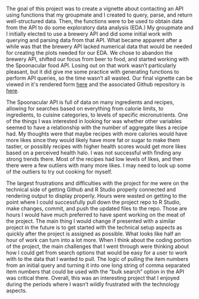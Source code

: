 The goal of this project was to create a vignette about contacting an API using functions that my groupmate and I created to query, parse, and return well-structured data. Then, the functions were to be used to obtain data from the API to do some exploratory data analysis (EDA.) My groupmate and I initially elected to use a brewery API and did some initial work with querying and parsing data from that API. What became apparent after a while was that the brewery API lacked numerical data that would be needed for creating the plots needed for our EDA. We chose to abandon the brewery API, shifted our focus from beer to food, and started working with the Spoonacular food API. Losing out on that work wasn’t particularly pleasant, but it did give me some practice with generating functions to perform API queries, so the time wasn’t all wasted. Our final vignette can be viewed in it's rendered form [here](https://nmlevin11.github.io/Project2/) and the associated Github repository is [here](https://github.com/nmlevin11/Project2). 

The Spoonacular API is full of data on many ingredients and recipes, allowing for searches based on everything from calorie limits, to ingredients, to cuisine categories, to levels of specific micronutrients. One of the things I was interested in looking for was whether other variables seemed to have a relationship with the number of aggregate likes a recipe had. My thoughts were that maybe recipes with more calories would have more likes since they would likely have more fat or sugar to make them tastier, or possibly recipes with higher health scores would get more likes based on a perceived health halo. I was not successful with finding any strong trends there. Most of the recipes had low levels of likes, and then there were a few outliers with many more likes. I may need to look up some of the outliers to try out cooking for myself.
 
The largest frustrations and difficulties with the project for me were on the technical side of getting Github and R Studio properly connected and rendering output to display properly. Hours were wasted on getting to the point where I could successfully pull down the project repo to R Studio, make changes, commit, and push the updated files to the repo. Those are hours I would have much preferred to have spent working on the meat of the project. The main thing I would change if presented with a similar project in the future is to get started with the technical setup aspects as quickly after the project is assigned as possible. What looks like half an hour of work can turn into a lot more. When I think about the coding portion of the project, the main challenges that I went through were thinking about how I could get from search options that would be easy for a user to work with to the data that I wanted to pull. The logic of pulling the item numbers from an initial query and turning it into one long string of comma separated item numbers that could be used with the “bulk search” option in the API was critical there. Overall, this was an interesting project that I enjoyed during the periods where I wasn’t wildly frustrated with the technology aspects.
